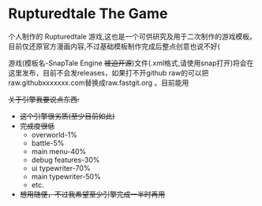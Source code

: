 # Rupturedtale The Game
个人制作的 Rupturedtale 游戏,这也是一个可供研究及用于二次制作的游戏模板。目前仅还原官方漫画内容,不过基础模板制作完成后整点创意也说不好(

游戏(模板名-SnapTale Engine ~~被迫开源~~)文件(.xml格式,请使用snap打开)将会在这里发布，目前不会发releases，如果打不开github raw的可以把raw.githubxxxxxxx.com替换成raw.fastgit.org 。目前能用

~~关于引擎我要说点东西:~~
- ~~这个引擎很劣质(至少目前如此)~~
- ~~完成度很低~~
   + overworld-1%
   + battle-5%
   + main menu-40%
   + debug features-30%
   + ui typewriter-70%
   + main typewriter-50%
   + etc.
- ~~想用随便，不过我希望至少引擎完成一半时再用~~
